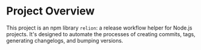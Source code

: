 # Project Overview

This project is an npm library `relion`: a release workflow helper for Node.js projects. It's designed to automate the processes of creating commits, tags, generating changelogs, and bumping versions.